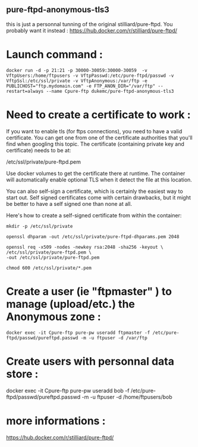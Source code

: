 ## pure-ftpd-anonymous-tls3

this is just a personnal tunning of the original stilliard/pure-ftpd. You probably want it instead : 
https://hub.docker.com/r/stilliard/pure-ftpd/

# Launch command :

    docker run -d -p 21:21 -p 30000-30059:30000-30059  -v VftpUsers:/home/ftpusers -v VftpPasswd:/etc/pure-ftpd/passwd -v VftpSsl:/etc/ssl/private -v VftpAnonymous:/var/ftp -e PUBLICHOST="ftp.mydomain.com" -e FTP_ANON_DIR="/var/ftp" --restart=always --name Cpure-ftp dukemc/pure-ftpd-anonymous-tls3

# Need to create a certificate to work :

If you want to enable tls (for ftps connections), you need to have a valid
certificate. You can get one from one of the certificate authorities that you'll
find when googling this topic. The certificate (containing private key and
certificate) needs to be at:

/etc/ssl/private/pure-ftpd.pem

Use docker volumes to get the certificate there at runtime. The container will
automatically enable optional TLS when it detect the file at this location.

You can also self-sign a certificate, which is certainly the easiest way to
start out. Self signed certificates come with certain drawbacks, but it might
be better to have a self signed one than none at all.

Here's how to create a self-signed certificate from within the container:

    mkdir -p /etc/ssl/private

    openssl dhparam -out /etc/ssl/private/pure-ftpd-dhparams.pem 2048

    openssl req -x509 -nodes -newkey rsa:2048 -sha256 -keyout \
    /etc/ssl/private/pure-ftpd.pem \
    -out /etc/ssl/private/pure-ftpd.pem

    chmod 600 /etc/ssl/private/*.pem


# Create a user (ie "ftpmaster" ) to manage (upload/etc.) the Anonymous zone :


    docker exec -it Cpure-ftp pure-pw useradd ftpmaster -f /etc/pure-ftpd/passwd/pureftpd.passwd -m -u ftpuser -d /var/ftp

# Create users with personnal data store :

   docker exec -it Cpure-ftp pure-pw useradd bob -f /etc/pure-ftpd/passwd/pureftpd.passwd -m -u ftpuser -d /home/ftpusers/bob

# more informations :

https://hub.docker.com/r/stilliard/pure-ftpd/